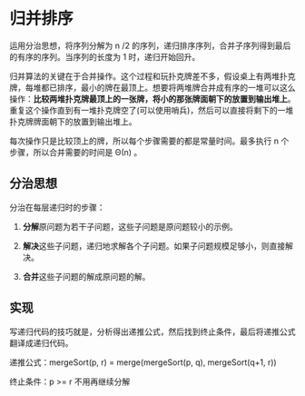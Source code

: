# 归并排序

运用分治思想，将序列分解为 n /2 的序列，递归排序序列，合并子序列得到最后的有序的序列。当序列的长度为 1 时，递归开始回升。

归并算法的关键在于合并操作。这个过程和玩扑克牌差不多，假设桌上有两堆扑克牌，每堆都已排序，最小的牌在最顶上。想要将两堆牌合并成有序的一堆可以这么操作：**比较两堆扑克牌最顶上的一张牌，将小的那张牌面朝下的放置到输出堆上**。重复这个操作直到有一堆扑克牌空了(可以使用哨兵)，然后可以直接将剩下的一堆扑克牌牌面朝下的放置到输出堆上。

每次操作只是比较顶上的牌，所以每个步骤需要的都是常量时间。最多执行 n 个步骤，所以合并需要的时间是 Θ(n) 。

## 分治思想

分治在每层递归时的步骤：

1. **分解**原问题为若干子问题，这些子问题是原问题较小的示例。

2.  **解决**这些子问题，递归地求解各个子问题。如果子问题规模足够小，则直接解决。
3.  **合并**这些子问题的解成原问题的解。



## 实现

写递归代码的技巧就是，分析得出递推公式，然后找到终止条件，最后将递推公式翻译成递归代码。

递推公式：mergeSort(p, r) = merge(mergeSort(p, q), mergeSort(q+1, r))

终止条件：p >= r 不用再继续分解



```java

```

